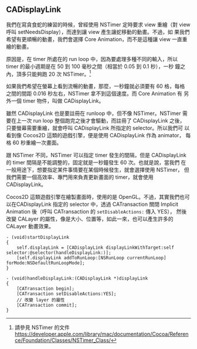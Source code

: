 CADisplayLink
-------------

我們在寫貪食蛇的練習的時候，曾經使用 NSTimer 定時要求 view 重繪（對
view呼叫 setNeedsDisplay），而達到讓 view 產生讓蛇移動的動畫。不過，如
果我們希望有更順暢的動畫，我們會選擇 Core Animation，而不是這種讓 view
一直重繪的動畫。

原因是，在 timer 所處在的 run loop 中，因為要處理多種不同的輸入，所以
timer 的最小週期是在 50 到 100 毫秒之間（相當於 0.05 到 0.1 秒），一秒
鐘之內，頂多只能夠跑 20 次 NSTimer。[^1]

如果我們希望在螢幕上看到流暢的動畫，那麼，一秒鐘就必須要有 60 格，每格
之間的間距 0.016 秒左右，NSTimer 拿不到這個速度。而 Core Animation 有
另外一個 timer 物件，叫做 CADisplayLink。

雖然 CADisplayLink 也是要註冊在 runloop 中，但不像 NSTimer。NSTimer 需
要在上一次 run loop 整個跑完之後才會驅動，而註冊了 CADisplayLink 之後，
只要螢幕需要重繪，就會呼叫 CADisplayLink 所指定的 selector。所以我們可
以看到像 Cocos2D 這類的遊戲引擎，便是使用 CADisplayLink 作為 animator，
每格 60 秒重繪一次畫面。

跟 NSTimer 不同，NSTimer 可以指定 timer 發生的間隔，但是 CADisplayLink
的 timer 間隔是不能調整的，固定就是一秒鐘發生 60 次。也就是說，當我們
在一般用途下，想要指定某件事情要在某個時候發生，就會選擇使用 NSTimer，
但我們需要一個高效率、專門用來負責更新畫面的 timer，就會使用
CADisplayLink。

Cocos2D 這類遊戲引擎在繪製畫面時，使用的是 OpenGL。不過，其實我們也可
以在CADisplayLink 指定的 selector 中，透過 CATransaction 關閉 Implicit
Animation 後（呼叫 CATransaction 的 `setDisableActions:` 傳入 YES），
然後改變 CALayer 的屬性，像是大小、位置等，如此一來，也可以產生許多的
CALayer 動畫效果。

``` objc
- (void)startDisplayLink
{
	self.displayLink = [CADisplayLink displayLinkWithTarget:self selector:@selector(handleDisplayLink:)];
	[self.displayLink addToRunLoop:[NSRunLoop currentRunLoop] forMode:NSDefaultRunLoopMode];
}

- (void)handleDisplayLink:(CADisplayLink *)displayLink
{
	[CATransaction begin];
	[CATransaction setDisableActions:YES];
	// 改變 layer 的屬性
	[CATransaction commit];
}
```

[^1]: 請參見 NSTimer 的文件 https://developer.apple.com/library/mac/documentation/Cocoa/Reference/Foundation/Classes/NSTimer_Class/
